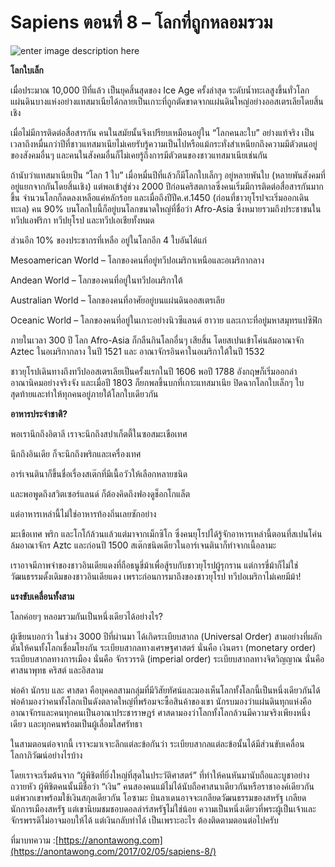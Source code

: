 # Sapiens ตอนที่ 8 – โลกที่ถูกหลอมรวม

![enter image description here](https://anontawong.files.wordpress.com/2017/02/20170205_oneworld.png?w=676)

**โลกใบเล็ก**

เมื่อประมาณ 10,000 ปีที่แล้ว เป็นยุคสิ้นสุดของ Ice Age ครั้งล่าสุด ระดับน้ำทะเลสูงขึ้นทั่วโลก แผ่นดินบางแห่งอย่างแทสมาเนียได้กลายเป็นเกาะที่ถูกตัดขาดจากแผ่นดินใหญ่อย่างออสเตรเลียโดยสิ้นเชิง

เมื่อไม่มีการติดต่อสื่อสารกัน คนในสมัยนั้นจึงเปรียบเหมือนอยู่ใน “โลกคนละใบ” อย่างแท้จริง เป็นเวลาถึงหมื่นกว่าปีที่ชาวแทสมาเนียไม่เคยรับรู้ความเป็นไปหรือแม้กระทั่งสำเหนียกถึงความมีตัวตนอยู่ของสังคมอื่นๆ และคนในสังคมอื่นก็ไม่เคยรู้ถึงการมีตัวตนของชาวแทสมาเนียเช่นกัน

ถ้านับว่าแทสมาเนียเป็น “โลก 1 ใบ” เมื่อหมื่นปีที่แล้วก็มีโลกใบเล็กๆ อยู่หลายพันใบ \(หลายพันสังคมที่อยู่แยกจากกันโดยสิ้นเชิง\) แต่พอเข้าสู่ช่วง 2000 ปีก่อนคริสตกาลซึ่งคนเริ่มมีการติดต่อสื่อสารกันมากขึ้น จำนวนโลกก็ลดลงเหลือแค่หลักร้อย และเมื่อถึงปีปีค.ศ.1450 \(ก่อนที่ชาวยุโรปจะเริ่มออกเดินทะเล\) คน 90% บนโลกใบนี้ก็อยู่บนโลกขนาดใหญ่ที่ชื่อว่า Afro-Asia ซึ่งหมายรวมถึงประชาชนในทวีปแอฟริกา ทวีปยุโรป และทวีปเอเชียทั้งหมด

ส่วนอีก 10% ของประชากรที่เหลือ อยู่ในโลกอีก 4 ใบอันได้แก่

Mesoamerican World – โลกของคนที่อยู่ทวีปอเมริกาเหนือและอเมริกากลาง

Andean World – โลกของคนที่อยู่ในทวีปอเมริกาใต้

Australian World – โลกของคนที่อาศัยอยู่บนแผ่นดินออสเตรเลีย

Oceanic World – โลกของคนที่อยู่ในเกาะอย่างนิวซีแลนด์ ฮาวาย และเกาะที่อยู่มหาสมุทรแปซิฟิก

ภายในเวลา 300 ปี โลก Afro-Asia ก็กลืนกินโลกอื่นๆ เสียสิ้น โดยสเปนเข้าโค่นล้มอาณาจัก Aztec ในอเมริกากลาง ในปี 1521 และ อาณาจักรอินคาในอเมริกาใต้ในปี 1532

ชาวยุโรปเดินทางถึงทวีปออสเตรเลียเป็นครั้งแรกในปี 1606 พอปี 1788 อังกฤษก็เริ่มออกล่าอาณานิคมอย่างจริงจัง และเมื่อปี 1803 ก็ยกพลขึ้นบกที่เกาะแทสมาเนีย ปิดฉากโลกใบเล็กๆ ใบสุดท้ายและทำให้ทุกคนอยู่ภายใต้โลกใบเดียวกัน

**อาหารประจำชาติ?**

พอเรานึกถึงอิตาลี เราจะนึกถึงสปาเก็ตตี้ในซอสมะเขือเทศ

นึกถึงอินเดีย ก็จะนึกถึงพริกและเครื่องเทศ

อาร์เจนตินาก็ขึ้นชื่อเรื่องสเต๊กที่มีเนื้อวัวให้เลือกหลายชนิด

และพอพูดถึงสวิตเซอร์แลนด์ ก็ต้องคิดถึงฟองดูช็อกโกแล็ต

แต่อาหารเหล่านี้ไม่ใช่อาหารท้องถิ่นเลยซักอย่าง

มะเขือเทศ พริก และโกโก้ล้วนแล้วแต่มาจากเม็กซิโก ซึ่งคนยุโรปได้รู้จักอาหารเหล่านี้ตอนที่สเปนโค่นล้มอาณาจักร Aztc และก่อนปี 1500 สเต๊กชนิดเดียวในอาร์เจนตินาก็ทำจากเนื้อลามะ

เราอาจมีภาพจำของชาวอินเดียแดงที่ถือธนูขี่ม้าเพื่อสู้รบกับชาวยุโรปผู้รุกราน แต่การขี่ม้าก็ไม่ใช่วัฒนธรรมดั้งเดิมของชาวอินเดียแดง เพราะก่อนการมาถึงของชาวยุโรป ทวีปอเมริกาไม่เคยมีม้า!

**แรงขับเคลื่อนทั้งสาม**

โลกค่อยๆ หลอมรวมกันเป็นหนึ่งเดียวได้อย่างไร?

ผู้เขียนบอกว่า ในช่วง 3000 ปีที่ผ่านมา ได้เกิดระเบียบสากล \(Universal Order\) สามอย่างที่ผลักดันให้คนทั้งโลกเชื่อมโยงกัน ระเบียบสากลทางเศรษฐศาสตร์ นั่นคือ เงินตรา \(monetary order\) ระเบียบสากลทางการเมือง นั่นคือ จักรวรรดิ \(imperial order\) ระเบียบสากลทางจิตวิญญาณ นั่นคือศาสนาพุทธ คริสต์ และอิสลาม

พ่อค้า นักรบ และ ศาสดา คือบุคคลสามกลุ่มที่มีวิสัยทัศน์และมองเห็นโลกทั้งโลกนี้เป็นหนึ่งเดียวกันได้ พ่อค้ามองว่าคนทั้งโลกเป็นดังตลาดใหญ่ที่พร้อมจะซื้อสินค้าของเขา นักรบมองว่าแผ่นดินทุกแห่งคืออาณาจักรและคนทุกคนเป็นอาณาประชาราษฎร์ ศาสดามองว่าโลกทั้งโลกล้วนมีความจริงเพียงหนึ่งเดียว และทุกคนพร้อมเป็นผู้เลื่อมใสศรัทธา

ในสามตอนต่อจากนี้ เราจะมาเจาะลึกแต่ละข้อกันว่า ระเบียบสากลแต่ละข้อนั้นได้มีส่วนขับเคลื่อนโลกาภิวัฒน์อย่างไรบ้าง

โดยเราจะเริ่มต้นจาก “ผู้พิชิตที่ยิ่งใหญ่ที่สุดในประวัติศาสตร์” ที่ทำให้คนหันมานับถือและบูชาอย่างถวายหัว ผู้พิชิตคนนั้นมีชื่อว่า “เงิน” คนสองคนแม้ไม่ได้นับถือศาสนาเดียวกันหรือราชาองค์เดียวกัน แต่พวกเขาพร้อมใช้เงินสกุลเดียวกัน โอซามะ บินลาเดนอาจจะเกลียดวัฒนธรรมของสหรัฐ เกลียดนักการเมืองสหรัฐ แต่เขานิยมชมชอบดอลล่าร์สหรัฐไม่ใช่น้อย ความเป็นหนึ่งเดียวที่พระผู้เป็นเจ้าและจักรพรรดิไม่อาจมอบให้ได้ แต่เงินกลับทำได้ เป็นเพราะอะไร ต้องติดตามตอนต่อไปครับ

ที่มาบทความ :[https://anontawong.com](https://anontawong.com/2017/02/05/sapiens-8/) 


